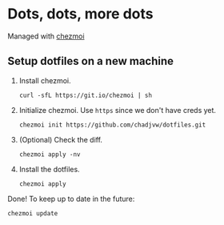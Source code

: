 # Dots, dots, more dots

Managed with [chezmoi](https://www.chezmoi.io)

## Setup dotfiles on a new machine

1. Install chezmoi.

   ```shell
   curl -sfL https://git.io/chezmoi | sh
   ```

2. Initialize chezmoi. Use `https` since we don't have creds yet.

   ```shell
   chezmoi init https://github.com/chadjvw/dotfiles.git
   ```

3. (Optional) Check the diff.

   ```shell
   chezmoi apply -nv
   ```

4. Install the dotfiles.

   ```shell
   chezmoi apply
   ```

Done! To keep up to date in the future:

```shell
chezmoi update
```
